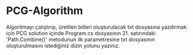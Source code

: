 # PCG-Algorithm

Algoritmayı çalıştırıp, üretilen bitleri oluşturulacak txt dosyasına yazdırmak için PCG solution içinde Program.cs dosyasının 21. satırındaki 'Path.Combine()' metodunun ilk parametresine txt dosyasının oluşturulmasını istediğiniz dizin yolunu yazınız.